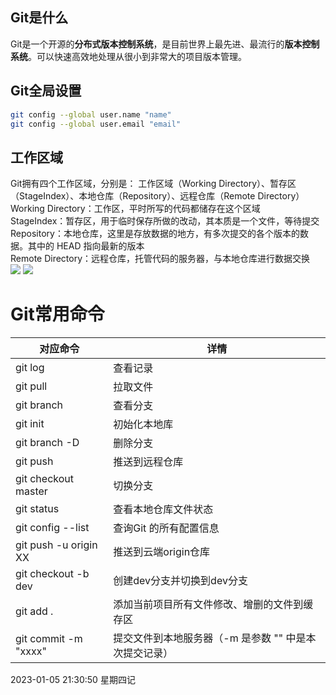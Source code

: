 ## Git是什么
 Git是一个开源的**分布式版本控制系统**，是目前世界上最先进、最流行的**版本控制系统**。可以快速高效地处理从很小到非常大的项目版本管理。
## Git全局设置
```bash 
git config --global user.name "name"   
git config --global user.email "email"
```
## 工作区域
Git拥有四个工作区域，分别是： 工作区域（Working Directory）、暂存区（StageIndex）、本地仓库（Repository）、远程仓库（Remote Directory）   
Working Directory：工作区，平时所写的代码都储存在这个区域   
StageIndex：暂存区，用于临时保存所做的改动，其本质是一个文件，等待提交   
Repository：本地仓库，这里是存放数据的地方，有多次提交的各个版本的数据。其中的 HEAD 指向最新的版本   
Remote Directory：远程仓库，托管代码的服务器，与本地仓库进行数据交换   
![](https://s1.vika.cn/space/2023/01/05/67c12d5b7aab4df4ad1a15f2fcc4a72c)
![](https://s1.vika.cn/space/2023/01/05/fe9ea499c1274cbc94183afd2ef5185c)

# Git常用命令
 
|  对应命令   | 详情  |
|  ----  | ----  |
| git log | 查看记录  |
| git pull | 拉取文件  |
| git branch | 查看分支  |
| git init | 初始化本地库  |
| git branch -D | 删除分支  |
| git push | 推送到远程仓库  |
| git checkout master | 切换分支  |
| git status | 查看本地仓库文件状态  |
| git config --list | 查询Git 的所有配置信息  |
| git push -u origin XX | 推送到云端origin仓库  |
| git checkout -b dev | 创建dev分支并切换到dev分支  |
| git add .  | 添加当前项目所有文件修改、增删的文件到缓存区 |
| git commit -m "xxxx" | 提交文件到本地服务器（-m 是参数 "" 中是本次提交记录）  |



2023-01-05 21:30:50 星期四记